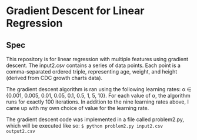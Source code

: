 # Gradient Descent for Linear Regression
## Spec
This repository is for linear regression with multiple features using gradient descent. The input2.csv contains a series of data points. Each point is a comma-separated ordered triple, representing age, weight, and height (derived from CDC growth charts data).

The gradient descent algorithm is ran using the following learning rates: α ∈ {0.001, 0.005, 0.01, 0.05, 0.1, 0.5, 1, 5, 10}. For each value of α, the algorithm runs for exactly 100 iterations. In addition to the nine learning rates above, I came up with my own choice of value for the learning rate.

The gradient descent code was implemented in a file called problem2.py, which will be executed like so:
```$ python problem2.py input2.csv output2.csv```

